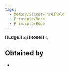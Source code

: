 ```yaml
---
tags:
  - Memory/Secret-Threshold
  - Principle/Rose
  - Principle/Edge
---
```


**[[Edge]]** 2,**[[Rose]]** 1,

## Obtained by

- 
